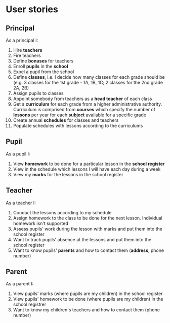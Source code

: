 # User stories

## Principal
As a principal I: 
1. Hire **teachers**  
2. Fire teachers  
3. Define **bonuses** for teachers  
4. Enroll **pupils** in the **school**  
5. Expel a pupil from the school  
6. Define **classes**, i.e. I decide how many classes for each grade should be
(e.g. 3 classes for the 1st grade - 1A, 1B, 1C; 2 classes for the 2nd grade 2A, 2B)
7. Assign pupils to classes  
8. Appoint somebody from teachers as a **head teacher** of each class
9. Get a **curriculum** for each grade from a higher administrative authority.  
Curriculum is comprised from **courses** which specify the number of **lessons** per year 
for each **subject** available for a specific grade
10. Create annual **schedules** for classes and teachers   
11. Populate schedules with lessons according to the curriculums 
## Pupil
As a pupil I:
1. View **homework** to be done for a particular lesson in the **school register**
2. View in the schedule which lessons I will have each day during a week   
3. View my **marks** for the lessons in the school register
## Teacher
As a teacher I: 
1. Conduct the lessons according to my schedule  
2. Assign homework to the class to be done for the next lesson. Individual homework isn't supported
3. Assess pupils' work during the lesson with marks and put them into the school register
4. Want to track pupils' absence at the lessons and put them into the school register
5. Want to know pupils' **parents** and how to contact them (**address**, phone number) 
## Parent
As a parent I:
1. View pupils' marks (where pupils are my children) in the school register
2. View pupils' homework to be done (where pupils are my children) in the school registrer
3. Want to know my children's teachers and how to contact them (phone number)